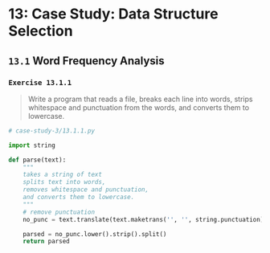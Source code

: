 # 13: Case Study: Data Structure Selection

## `13.1` Word Frequency Analysis

### `Exercise 13.1.1`

> Write a program that reads a file, breaks each line into words, strips whitespace and punctuation from the words, and converts them to lowercase.

```python
# case-study-3/13.1.1.py

import string

def parse(text):
    """
    takes a string of text
    splits text into words,
    removes whitespace and punctuation,
    and converts them to lowercase.
    """
    # remove punctuation
    no_punc = text.translate(text.maketrans('', '', string.punctuation))

    parsed = no_punc.lower().strip().split()
    return parsed

```

